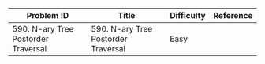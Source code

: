 | Problem ID | Title | Difficulty | Reference
| --- | --- | --- | ---
| 590. N-ary Tree Postorder Traversal | 590. N-ary Tree Postorder Traversal | Easy | 
